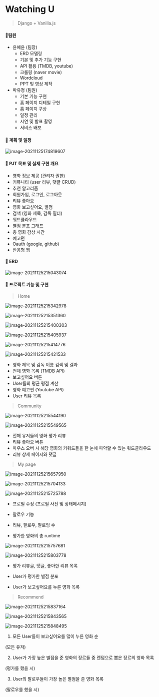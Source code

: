 # Watching U

> Django + Vanilla.js

#### :punch: ​팀원

* 윤혜윤 (팀장)
  * ERD 모델링
  * 기본 및 추가 기능 구현
  * API 활용 (TMDB, youtube)
  * 크롤링 (naver movie)
  * Wordcloud
  * PPT 및 영상 제작
* 박유정 (팀원)
  * 기본 기능 구현
  * 홈 페이지 디테일 구현
  * 홈 페이지 구상
  * 일정 관리
  * 시연 및 발표 촬영
  * 서비스 배포

#### :punch: ​계획 및 일정

![image-20211125174819607](C:\Users\HOME\Desktop\관통\restart-project-code\README.assets\image-20211125174819607.png)

#### :punch: PJT 목표 및 실제 구현 개요

* 영화 정보 제공 (관리자 권한)
* 커뮤니티 (user 리뷰, 댓글 CRUD)
* 추천 알고리즘 
* 회원가입, 로그인, 로그아웃
* 리뷰 좋아요
* 영화 보고싶어요, 별점
* 검색 (영화 제목, 감독 필터)
* 워드클라우드
* 별점 분포 그래프
* 총 영화 감상 시간 
* 예고편
* Oauth (google, github)
* 반응형 웹

#### :punch: ERD

![image-20211125215043074](C:\Users\HOME\Desktop\관통\restart-project-code\README.assets\image-20211125215043074.png)

#### :punch: ​프로젝트 기능 및 구현

> Home

![image-20211125215342978](C:\Users\HOME\Desktop\관통\restart-project-code\README.assets\image-20211125215342978.png)

![image-20211125215351360](C:\Users\HOME\Desktop\관통\restart-project-code\README.assets\image-20211125215351360.png)

![image-20211125215400303](C:\Users\HOME\Desktop\관통\restart-project-code\README.assets\image-20211125215400303.png)

![image-20211125215405937](C:\Users\HOME\Desktop\관통\restart-project-code\README.assets\image-20211125215405937.png)

![image-20211125215414776](C:\Users\HOME\Desktop\관통\restart-project-code\README.assets\image-20211125215414776.png)

![image-20211125215421533](C:\Users\HOME\Desktop\관통\restart-project-code\README.assets\image-20211125215421533.png)

* 영화 제목 및 감독 이름 검색 및 결과
* 전체 영화 목록 (TMDB API)
* 보고싶어요 버튼
* User들의 평균 평점 계산
* 영화 예고편 (Youtube API)
* User 리뷰 목록

> Community

![image-20211125215544190](C:\Users\HOME\Desktop\관통\restart-project-code\README.assets\image-20211125215544190.png)

![image-20211125215549565](C:\Users\HOME\Desktop\관통\restart-project-code\README.assets\image-20211125215549565.png)

* 전체 유저들의 영화 평가 리뷰 
* 리뷰 좋아요 버튼
* 마우스 오버 시 해당 영화의 키워드들을 한 눈에 파악할 수 있는 워드클라우드
* 리뷰 상세 페이지와 댓글

> My page

![image-20211125215657950](C:\Users\HOME\Desktop\관통\restart-project-code\README.assets\image-20211125215657950.png)

![image-20211125215704133](C:\Users\HOME\Desktop\관통\restart-project-code\README.assets\image-20211125215704133.png)

![image-20211125215725788](C:\Users\HOME\Desktop\관통\restart-project-code\README.assets\image-20211125215725788.png)

* 프로필 수정 (프로필 사진 및 상태메시지)

* 팔로우 기능

* 리뷰, 팔로우, 팔로잉 수

* 평가한 영화의 총 runtime

![image-20211125215757681](C:\Users\HOME\Desktop\관통\restart-project-code\README.assets\image-20211125215757681.png)

![image-20211125215803778](C:\Users\HOME\Desktop\관통\restart-project-code\README.assets\image-20211125215803778.png)

* 평가 리뷰글, 댓글, 좋아한 리뷰 목록

* User가 평가한 별점 분포

* User가 보고싶어요를 누른 영화 목록 

> Recommend

![image-20211125215837164](C:\Users\HOME\Desktop\관통\restart-project-code\README.assets\image-20211125215837164.png)

![image-20211125215843565](C:\Users\HOME\Desktop\관통\restart-project-code\README.assets\image-20211125215843565.png)

![image-20211125215848495](C:\Users\HOME\Desktop\관통\restart-project-code\README.assets\image-20211125215848495.png)

1. 모든 User들이 보고싶어요를 많이 누른 영화 순

(모든 유저)

2. User가 가장 높은 별점을 준 영화의 장르들 중 랜덤으로 뽑은 장르의 영화 목록

(평가를 했을 시)

3. User의 팔로우들이 가장 높은 별점을 준 영화 목록

(팔로우를 했을 시)
